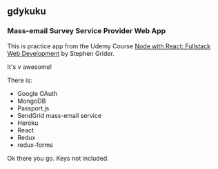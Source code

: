 gdykuku
--------

### Mass-email Survey Service Provider Web App

This is practice app from the Udemy Course [Node with React: Fullstack Web Development](https://www.udemy.com/course/node-with-react-fullstack-web-development/) by Stephen Grider.

It's v awesome!

There is:
- Google OAuth
- MongoDB
- Passport.js
- SendGrid mass-email service
- Heroku
- React
- Redux
- redux-forms

Ok there you go. Keys not included.
